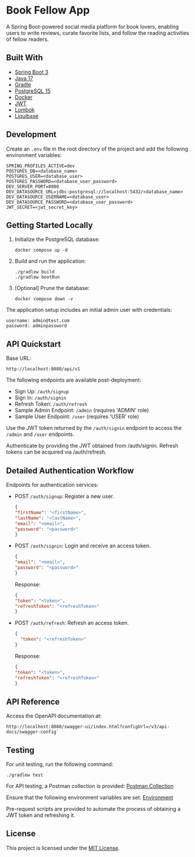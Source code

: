 # Book Fellow App

A Spring Boot-powered social media platform for book lovers, enabling users to write reviews, curate favorite lists, and follow the reading activities of fellow readers.

## Built With

- [Spring Boot 3](https://spring.io/projects/spring-boot)
- [Java 17](https://www.oracle.com/java/technologies/downloads/#java17)
- [Gradle](https://gradle.org/)
- [PostgreSQL 15](https://www.postgresql.org/)
- [Docker](https://www.docker.com/)
- [JWT](https://jwt.io/)
- [Lombok](https://projectlombok.org/)
- [Liquibase](https://www.liquibase.org/)

## Development

Create an `.env` file in the root directory of the project and add the following environment variables:

```shell
SPRING_PROFILES_ACTIVE=dev
POSTGRES_DB=<database_name>
POSTGRES_USER=<database_user>
POSTGRES_PASSWORD=<database_user_password>
DEV_SERVER_PORT=8080
DEV_DATASOURCE_URL=jdbc:postgresql://localhost:5432/<database_name>
DEV_DATASOURCE_USERNAME=<database_user>
DEV_DATASOURCE_PASSWORD=<database_user_password>
JWT_SECRET=<jwt_secret_key>
```

## Getting Started Locally

1. Initialize the PostgreSQL database:

    ```shell
    docker compose up -d
    ```

2. Build and run the application:
    ```shell
    ./gradlew build
    ./gradlew bootRun
    ```
   
3. [Optional] Prune the database:
    ```shell
    docker compose down -v
    ```

The application setup includes an initial admin user with credentials:

```text
username: admin@test.com
password: adminpassword
```

## API Quickstart

Base URL:

```
http://localhost:8080/api/v1
```

The following endpoints are available post-deployment:

- Sign Up: `/auth/signup`
- Sign In: `/auth/signin`
- Refresh Token: `/auth/refresh`
- Sample Admin Endpoint: `/admin` (requires 'ADMIN' role)
- Sample User Endpoint: `/user` (requires 'USER' role)

Use the JWT token returned by the `/auth/signin` endpoint to access the
`/admin` and `/user` endpoints.

Authenticate by providing the JWT obtained from /auth/signin. Refresh tokens can be acquired via /auth/refresh.

## Detailed Authentication Workflow

Endpoints for authentication services:

- POST `/auth/signup`: Register a new user.
    ```json
    {
    "firstName": "<firstName>",
    "lastName": "<lastName>",
    "email": "<email>",
    "password": "<password>"
    }
    ```
- POST `/auth/signin`: Login and receive an access token.
    ```json
    {
    "email": "<email>",
    "password": "<password>"
    }
    ```
  Response:
    ```json
    {
    "token": "<token>",
    "refreshToken": "<refreshToken>"
    }
    ```

- POST `/auth/refresh`: Refresh an access token.
    ```json
    {
      "token": "<refreshToken>"
    }
    ```

  Response:
    ```json
    {
    "token": "<token>",
    "refreshToken": "<refreshToken>"
    }
    ```

## API Reference

Access the OpenAPI documentation at:

```
http://localhost:8080/swagger-ui/index.html?configUrl=/v3/api-docs/swagger-config`
```

## Testing

For unit testing, run the following command:

```shell
./gradlew test
```

For API testing, a Postman collection is provided:
[Postman Collection](https://justinegeorge96.postman.co/workspace/abcd)

Ensure that the following environment variables are set:
[Environment](https://justinegeorge96.postman.co/workspace/abcd)

Pre-request scripts are provided to automate the process of obtaining a JWT token and refreshing it.

## License

This project is licensed under the [MIT License](LICENSE).
